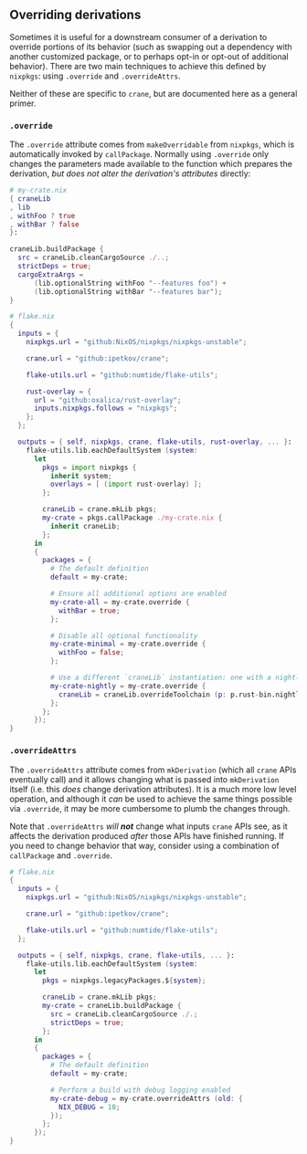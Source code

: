 ## Overriding derivations

Sometimes it is useful for a downstream consumer of a derivation to override
portions of its behavior (such as swapping out a dependency with another
customized package, or to perhaps opt-in or opt-out of additional behavior).
There are two main techniques to achieve this defined by `nixpkgs`: using
`.override` and `.overrideAttrs`.

Neither of these are specific to `crane`, but are documented here as a general
primer.

### `.override`

The `.override` attribute comes from `makeOverridable` from `nixpkgs`, which is
automatically invoked by `callPackage`. Normally using `.override` only changes
the parameters made available to the function which prepares the derivation, _but
does not alter the derivation's attributes_ directly:

```nix
# my-crate.nix
{ craneLib
, lib
, withFoo ? true
, withBar ? false
}:

craneLib.buildPackage {
  src = craneLib.cleanCargoSource ./..;
  strictDeps = true;
  cargoExtraArgs =
      (lib.optionalString withFoo "--features foo") +
      (lib.optionalString withBar "--features bar");
}
```

```nix
# flake.nix
{
  inputs = {
    nixpkgs.url = "github:NixOS/nixpkgs/nixpkgs-unstable";

    crane.url = "github:ipetkov/crane";

    flake-utils.url = "github:numtide/flake-utils";

    rust-overlay = {
      url = "github:oxalica/rust-overlay";
      inputs.nixpkgs.follows = "nixpkgs";
    };
  };

  outputs = { self, nixpkgs, crane, flake-utils, rust-overlay, ... }:
    flake-utils.lib.eachDefaultSystem (system:
      let
        pkgs = import nixpkgs {
          inherit system;
          overlays = [ (import rust-overlay) ];
        };

        craneLib = crane.mkLib pkgs;
        my-crate = pkgs.callPackage ./my-crate.nix {
          inherit craneLib;
        };
      in
      {
        packages = {
          # The default definition
          default = my-crate;

          # Ensure all additional options are enabled
          my-crate-all = my-crate.override {
            withBar = true;
          };

          # Disable all optional functionality
          my-crate-minimal = my-crate.override {
            withFoo = false;
          };

          # Use a different `craneLib` instantiation: one with a nightly compiler
          my-crate-nightly = my-crate.override {
            craneLib = craneLib.overrideToolchain (p: p.rust-bin.nightly.latest.default);
          };
        };
      });
}
```

### `.overrideAttrs`

The `.overrideAttrs` attribute comes from `mkDerivation` (which all `crane` APIs
eventually call) and it allows changing what is passed into `mkDerivation`
itself (i.e. this _does_ change derivation attributes). It is a much more low
level operation, and although it _can_ be used to achieve the same things
possible via `.override`, it may be more cumbersome to plumb the changes
through.

Note that `.overrideAttrs` _will_ ***not*** change what inputs `crane` APIs see,
as it affects the derivation produced _after_ those APIs have finished running.
If you need to change behavior that way, consider using a combination of
`callPackage` and `.override`.

```nix
# flake.nix
{
  inputs = {
    nixpkgs.url = "github:NixOS/nixpkgs/nixpkgs-unstable";

    crane.url = "github:ipetkov/crane";

    flake-utils.url = "github:numtide/flake-utils";
  };

  outputs = { self, nixpkgs, crane, flake-utils, ... }:
    flake-utils.lib.eachDefaultSystem (system:
      let
        pkgs = nixpkgs.legacyPackages.${system};

        craneLib = crane.mkLib pkgs;
        my-crate = craneLib.buildPackage {
          src = craneLib.cleanCargoSource ./.;
          strictDeps = true;
        };
      in
      {
        packages = {
          # The default definition
          default = my-crate;

          # Perform a build with debug logging enabled
          my-crate-debug = my-crate.overrideAttrs (old: {
            NIX_DEBUG = 10;
          });
        };
      });
}
```

